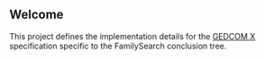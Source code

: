 Welcome
-------

This project defines the implementation details for the [GEDCOM X](https://github.com/FamilySearch/gedcomx) specification specific to the FamilySearch conclusion tree.
